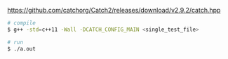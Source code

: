 https://github.com/catchorg/Catch2/releases/download/v2.9.2/catch.hpp

```bash
# compile
$ g++ -std=c++11 -Wall -DCATCH_CONFIG_MAIN <single_test_file>

# run
$ ./a.out
```